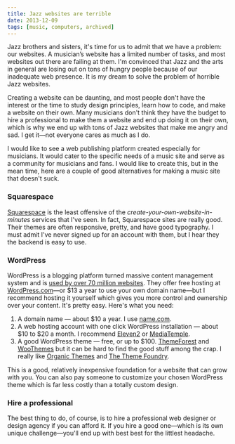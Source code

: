 ```yaml
---
title: Jazz websites are terrible
date: 2013-12-09
tags: [music, computers, archived]
---
```


Jazz brothers and sisters, it's time for us to admit that we have a problem: our websites. A musician’s website has a limited number of tasks, and most websites out there are failing at them. I'm convinced that Jazz and the arts in general are losing out on tons of hungry people because of our inadequate web presence. It is my dream to solve the problem of horrible Jazz websites. 

Creating a website can be daunting, and most people don't have the interest or the time to study design principles, learn how to code, and make a website on their own. Many musicians don't think they have the budget to hire a professional to make them a website and end up doing it on their own, which is why we end up with tons of Jazz websites that make me angry and sad. I get it—not everyone cares as much as I do.

I would like to see a web publishing platform created especially for musicians. It would cater to the specific needs of a music site and serve as a community for musicians and fans. I would like to create this, but in the mean time, here are a couple of good alternatives for making a music site that doesn't suck.

### Squarespace

[Squarespace](http://squarespace.com) is the least offensive of the *create-your-own-website-in-minutes* services that I've seen. In fact, Squarespace sites are really good. Their themes are often responsive, pretty, and have good typography. I must admit I've never signed up for an account with them, but I hear they the backend is easy to use.

### WordPress

WordPress is a blogging platform turned massive content management system and is [used by over 70 million websites](http://en.wordpress.com/stats/). They offer free hosting at [WordPress.com](http://wordpress.com)—or $13 a year to use your own domain name—but I recommend hosting it yourself which gives you more control and ownership over your content. It's pretty easy. Here's what you need:

1. A domain name — about $10 a year. I use [name.com](http://www.name.com/).
2. A web hosting account with one click WordPress installation — about $10 to $20 a month. I recommend [Eleven2](http://www.eleven2.com/1316.html) or [MediaTemple](http://mediatemple.net).
3. A good WordPress theme — free, or up to $100. [ThemeForest][9414-001] and [WooThemes][9414-002] but it can be hard to find the good stuff among the crap. I really like [Organic Themes][9414-003] and [The Theme Foundry][9414-004].

This is a good, relatively inexpensive foundation for a website that can grow with you. You can also pay someone to customize your chosen WordPress theme which is far less costly than a totally custom design. 

### Hire a professional

The best thing to do, of course, is to hire a professional web designer or design agency if you can afford it. If you hire a good one—which is its own unique challenge—you'll end up with best best for the littlest headache. 

[9414-001]: http://themeforest.net/
[9414-002]: http://www.woothemes.com/
[9414-003]: http://www.organicthemes.com/
[9414-004]: http://thethemefoundry.com/
